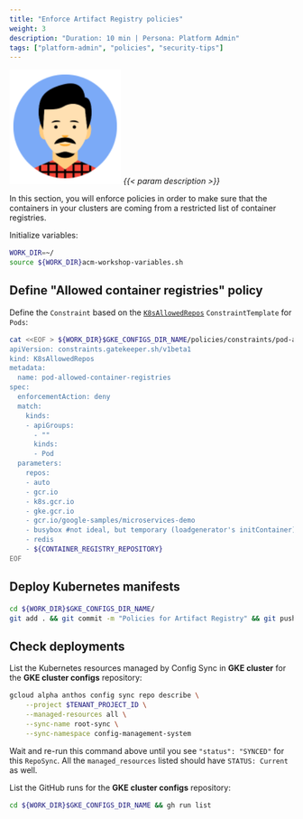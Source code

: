 ```yaml
---
title: "Enforce Artifact Registry policies"
weight: 3
description: "Duration: 10 min | Persona: Platform Admin"
tags: ["platform-admin", "policies", "security-tips"]
---
```

![Platform Admin](/images/platform-admin.png)
_{{< param description >}}_

In this section, you will enforce policies in order to make sure that the containers in your clusters are coming from a restricted list of container registries.

Initialize variables:
```Bash
WORK_DIR=~/
source ${WORK_DIR}acm-workshop-variables.sh
```

## Define "Allowed container registries" policy

Define the `Constraint` based on the [`K8sAllowedRepos`](https://cloud.devsite.corp.google.com/anthos-config-management/docs/reference/constraint-template-library#k8sallowedrepos) `ConstraintTemplate` for `Pods`:
```Bash
cat <<EOF > ${WORK_DIR}$GKE_CONFIGS_DIR_NAME/policies/constraints/pod-allowed-container-registries.yaml
apiVersion: constraints.gatekeeper.sh/v1beta1
kind: K8sAllowedRepos
metadata:
  name: pod-allowed-container-registries
spec:
  enforcementAction: deny
  match:
    kinds:
    - apiGroups:
      - ""
      kinds:
      - Pod
  parameters:
    repos:
    - auto
    - gcr.io
    - k8s.gcr.io
    - gke.gcr.io
    - gcr.io/google-samples/microservices-demo
    - busybox #not ideal, but temporary (loadgenerator's initContainer)
    - redis
    - ${CONTAINER_REGISTRY_REPOSITORY}
EOF
```

## Deploy Kubernetes manifests

```Bash
cd ${WORK_DIR}$GKE_CONFIGS_DIR_NAME/
git add . && git commit -m "Policies for Artifact Registry" && git push origin main
```

## Check deployments

List the Kubernetes resources managed by Config Sync in **GKE cluster** for the **GKE cluster configs** repository:
```Bash
gcloud alpha anthos config sync repo describe \
    --project $TENANT_PROJECT_ID \
    --managed-resources all \
    --sync-name root-sync \
    --sync-namespace config-management-system
```
Wait and re-run this command above until you see `"status": "SYNCED"` for this `RepoSync`. All the `managed_resources` listed should have `STATUS: Current` as well.

List the GitHub runs for the **GKE cluster configs** repository:
```Bash
cd ${WORK_DIR}$GKE_CONFIGS_DIR_NAME && gh run list
```